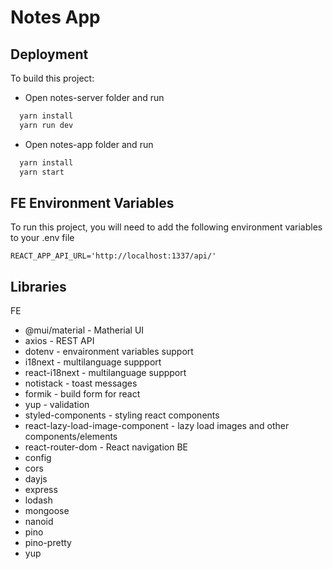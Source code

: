 
# Notes App


## Deployment

To build this project:

- Open notes-server folder and run

```bash
  yarn install
  yarn run dev
```

- Open notes-app folder and run

```bash
  yarn install
  yarn start
```

## FE Environment Variables

To run this project, you will need to add the following environment variables to your .env file

`REACT_APP_API_URL='http://localhost:1337/api/'`


## Libraries
FE
- @mui/material - Matherial UI
- axios - REST API 
- dotenv - envaironment variables support
- i18next - multilanguage suppport 
- react-i18next - multilanguage suppport
- notistack - toast messages
- formik - build form for react
- yup - validation
- styled-components - styling react components
- react-lazy-load-image-component - lazy load images and other components/elements
- react-router-dom - React navigation
BE
- config
- cors 
- dayjs 
- express
- lodash
- mongoose
- nanoid 
- pino
- pino-pretty
- yup


